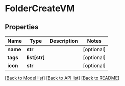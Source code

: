 # FolderCreateVM


## Properties
Name | Type | Description | Notes
------------ | ------------- | ------------- | -------------
**name** | **str** |  | [optional] 
**tags** | **list[str]** |  | [optional] 
**icon** | **str** |  | [optional] 

[[Back to Model list]](../README.md#documentation-for-models) [[Back to API list]](../README.md#documentation-for-api-endpoints) [[Back to README]](../README.md)


